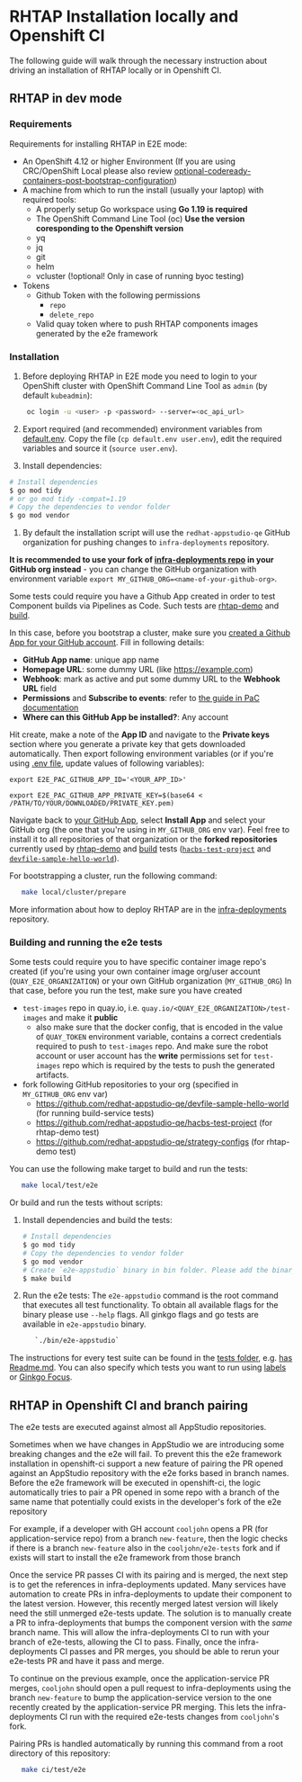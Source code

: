 # RHTAP Installation locally and Openshift CI

The following guide will walk through the necessary instruction about driving an installation of RHTAP locally or in Openshift CI.

## RHTAP in dev mode


### Requirements

Requirements for installing RHTAP in E2E mode:

* An OpenShift 4.12 or higher Environment (If you are using CRC/OpenShift Local please also review [optional-codeready-containers-post-bootstrap-configuration](https://github.com/redhat-appstudio/infra-deployments#optional-codeready-containers-post-bootstrap-configuration))
* A machine from which to run the install (usually your laptop) with required tools:
  * A properly setup Go workspace using **Go 1.19 is required**
  * The OpenShift Command Line Tool (oc) **Use the version coresponding to the Openshift version**
  * yq
  * jq
  * git
  * helm
  * vcluster (!optional! Only in case of running byoc testing)
* Tokens
  * Github Token with the following permissions
    * `repo`
    * `delete_repo`
  * Valid quay token where to push RHTAP components images generated by the e2e framework

### Installation

1. Before deploying RHTAP in E2E mode you need to login to your OpenShift cluster with OpenShift Command Line Tool as `admin` (by default  `kubeadmin`):

   ```bash
    oc login -u <user> -p <password> --server=<oc_api_url>
   ```

2. Export required (and recommended) environment variables from [default.env](default.env). Copy the file (`cp default.env user.env`), edit the required variables and source it (`source user.env`).

3. Install dependencies:

``` bash
# Install dependencies
$ go mod tidy
# or go mod tidy -compat=1.19
# Copy the dependencies to vendor folder
$ go mod vendor
```

1. By default the installation script will use the `redhat-appstudio-qe` GitHub organization for pushing changes to `infra-deployments` repository.

**It is recommended to use your fork of [infra-deployments repo](https://github.com/redhat-appstudio/infra-deployments) in your GitHub org instead** - you can change the GitHub organization with environment variable `export MY_GITHUB_ORG=<name-of-your-github-org>`.

Some tests could require you have a Github App created in order to test Component builds via Pipelines as Code.
Such tests are [rhtap-demo](https://github.com/redhat-appstudio/e2e-tests/blob/main/tests/rhtap-demo/rhtap-demo.go) and [build](https://github.com/redhat-appstudio/e2e-tests/blob/main/tests/build/build.go).

In this case, before you bootstrap a cluster, make sure you [created a Github App for your GitHub account](https://github.com/settings/apps). Fill in following details:
* **GitHub App name**: unique app name
* **Homepage URL**: some dummy URL (like https://example.com)
* **Webhook**: mark as active and put some dummy URL to the **Webhook URL** field
* **Permissions** and **Subscribe to events**: refer to [the guide in PaC documentation](https://pipelinesascode.com/docs/install/github_apps/#setup-manually)
* **Where can this GitHub App be installed?**: Any account

Hit create, make a note of the **App ID** and navigate to the **Private keys** section where you generate a private key that gets downloaded automatically. Then export following environment variables (or if you're using [.env file](default.env), update values of following variables):

```
export E2E_PAC_GITHUB_APP_ID='<YOUR_APP_ID>'

export E2E_PAC_GITHUB_APP_PRIVATE_KEY=$(base64 < /PATH/TO/YOUR/DOWNLOADED/PRIVATE_KEY.pem)
```

Navigate back to [your GitHub App](https://github.com/settings/apps), select **Install App** and select your GitHub org (the one that you're using in `MY_GITHUB_ORG` env var). Feel free to install it to all repositories of that organization or the **forked repositories** currently used by [rhtap-demo](https://github.com/redhat-appstudio/e2e-tests/blob/main/tests/rhtap-demo/rhtap-demo.go) and [build](https://github.com/redhat-appstudio/e2e-tests/blob/main/tests/build/build.go) tests ([`hacbs-test-project`](https://github.com/redhat-appstudio-qe/hacbs-test-project) and [`devfile-sample-hello-world`](https://github.com/redhat-appstudio-qe/devfile-sample-hello-world)).

For bootstrapping a cluster, run the following command:

   ```bash
      make local/cluster/prepare
   ```

More information about how to deploy RHTAP
are in the [infra-deployments](https://github.com/redhat-appstudio/infra-deployments) repository.

### Building and running the e2e tests

Some tests could require you to have specific container image repo's created (if you're using your own container image org/user account (`QUAY_E2E_ORGANIZATION`) or your own GitHub organization (`MY_GITHUB_ORG`)
In that case, before you run the test, make sure you have created
* `test-images` repo in quay.io, i.e. `quay.io/<QUAY_E2E_ORGANIZATION>/test-images` and make it **public**
  * also make sure that the docker config, that is encoded in the value of `QUAY_TOKEN` environment variable, contains a correct credentials required to push to `test-images` repo. And make sure the robot account or user account has the **write** permissions set for `test-images` repo which is required by the tests to push the generated artifacts.
* fork following GitHub repositories to your org (specified in `MY_GITHUB_ORG` env var)
  * https://github.com/redhat-appstudio-qe/devfile-sample-hello-world (for running build-service tests)
  * https://github.com/redhat-appstudio-qe/hacbs-test-project (for rhtap-demo test)
  * https://github.com/redhat-appstudio-qe/strategy-configs (for rhtap-demo test)

You can use the following make target to build and run the tests:
   ```bash
      make local/test/e2e
   ```

Or build and run the tests without scripts:
1. Install dependencies and build the tests:

   ``` bash
   # Install dependencies
   $ go mod tidy
   # Copy the dependencies to vendor folder
   $ go mod vendor
   # Create `e2e-appstudio` binary in bin folder. Please add the binary to the path or just execute `./bin/e2e-appstudio`
   $ make build
   ```

2. Run the e2e tests:
The `e2e-appstudio` command is the root command that executes all test functionality. To obtain all available flags for the binary please use `--help` flags. All ginkgo flags and go tests are available in `e2e-appstudio` binary.


   ```bash
      `./bin/e2e-appstudio`
   ```

The instructions for every test suite can be found in the [tests folder](tests), e.g. [has Readme.md](tests/has/README.md).
You can also specify which tests you want to run using [labels](docs/LabelsNaming.md) or [Ginkgo Focus](docs/DeveloperFocus.md).


## RHTAP in Openshift CI and branch pairing

The e2e tests are executed against almost all AppStudio repositories.

Sometimes when we have changes in AppStudio we are introducing some breaking changes and the e2e will fail. To prevent this the e2e framework installation in openshift-ci support a new feature of pairing the PR opened against an AppStudio repository with the e2e forks based in branch names. Before the e2e framework will be executed in openshift-ci, the logic automatically tries to pair a PR opened in some repo with a branch of the same name that
potentially could exists in the developer's fork of the e2e repository

For example, if a developer with GH account `cooljohn` opens a PR (for application-service repo) from a branch `new-feature`, then the logic checks if there is a branch `new-feature` also in the `cooljohn/e2e-tests` fork and if exists will start to install the e2e framework from those branch

Once the service PR passes CI with its pairing and is merged, the next step is to get the references in infra-deployments updated.
Many services have automation to create PRs in infra-deployments to update their component to the latest version.
However, this recently merged latest version will likely need the still unmerged e2e-tests update.
The solution is to manually create a PR to infra-deployments that bumps the component version with the *same* branch name.
This will allow the infra-deployments CI to run with your branch of e2e-tests, allowing the CI to pass.
Finally, once the infra-deployments CI passes and PR merges, you should be able to rerun your e2e-tests PR and have it pass and merge.

To continue on the previous example, once the application-service PR merges, `cooljohn` should open a pull request to infra-deployments using the branch `new-feature`
to bump the application-service version to the one recently created by the application-service PR merging. This lets the infra-deployments CI run with the required
e2e-tests changes from `cooljohn`'s fork.

Pairing PRs is handled automatically by running this command from a root directory of this repository:

```bash
   make ci/test/e2e
```
